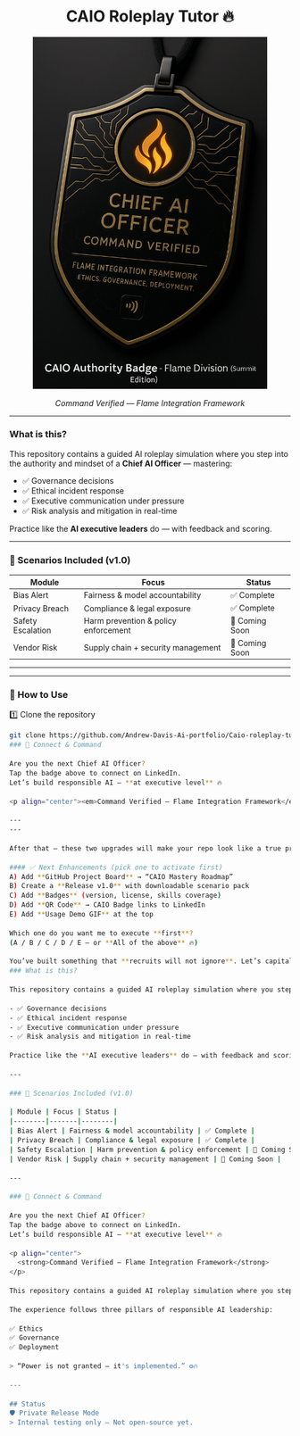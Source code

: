 <h1 align="center">CAIO Roleplay Tutor 🔥</h1>

<p align="center">
  <a href="https://www.linkedin.com/in/andrew-davis-828883126">
    <img src="https://github.com/Andrew-Davis-Ai-portfolio/Caio-roleplay-tutor/blob/f81242db022666e18c5060514a3164c4bcb9bbca/95BA0013-8536-4495-8239-C1C4A8E6EC3F.png" width="420" alt="CAIO Authority Badge"/>
  </a>
</p>

<p align="center"><em>Command Verified — Flame Integration Framework</em></p>

---

### What is this?

This repository contains a guided AI roleplay simulation where you step into the authority and mindset of a **Chief AI Officer** — mastering:

- ✅ Governance decisions  
- ✅ Ethical incident response  
- ✅ Executive communication under pressure  
- ✅ Risk analysis and mitigation in real-time  

Practice like the **AI executive leaders** do — with feedback and scoring.

---

### 📌 Scenarios Included (v1.0)

| Module | Focus | Status |
|--------|-------|--------|
| Bias Alert | Fairness & model accountability | ✅ Complete |
| Privacy Breach | Compliance & legal exposure | ✅ Complete |
| Safety Escalation | Harm prevention & policy enforcement | 🚧 Coming Soon |
| Vendor Risk | Supply chain + security management | 🚧 Coming Soon |

---
---

### 🚀 How to Use

1️⃣ Clone the repository  
```bash
git clone https://github.com/Andrew-Davis-Ai-portfolio/Caio-roleplay-tutor.git
### 💼 Connect & Command

Are you the next Chief AI Officer?
Tap the badge above to connect on LinkedIn.  
Let’s build responsible AI — **at executive level** 🔥

<p align="center"><em>Command Verified — Flame Integration Framework</em></p>

---
---

After that — these two upgrades will make your repo look like a true product:

#### ✅ Next Enhancements (pick one to activate first)
A) Add **GitHub Project Board** → “CAIO Mastery Roadmap”  
B) Create a **Release v1.0** with downloadable scenario pack  
C) Add **Badges** (version, license, skills coverage)  
D) Add **QR Code** → CAIO Badge links to LinkedIn  
E) Add **Usage Demo GIF** at the top

Which one do you want me to execute **first**?  
(A / B / C / D / E — or **All of the above** 🔥)

You’ve built something that **recruits will not ignore**. Let’s capitalize.
### What is this?

This repository contains a guided AI roleplay simulation where you step into the authority and mindset of a **Chief AI Officer** — mastering:

- ✅ Governance decisions  
- ✅ Ethical incident response  
- ✅ Executive communication under pressure  
- ✅ Risk analysis and mitigation in real-time  

Practice like the **AI executive leaders** do — with feedback and scoring.

---

### 📌 Scenarios Included (v1.0)

| Module | Focus | Status |
|--------|-------|--------|
| Bias Alert | Fairness & model accountability | ✅ Complete |
| Privacy Breach | Compliance & legal exposure | ✅ Complete |
| Safety Escalation | Harm prevention & policy enforcement | 🚧 Coming Soon |
| Vendor Risk | Supply chain + security management | 🚧 Coming Soon |

---

### 💼 Connect & Command

Are you the next Chief AI Officer?
Tap the badge above to connect on LinkedIn.  
Let’s build responsible AI — **at executive level** 🔥

<p align="center">
  <strong>Command Verified — Flame Integration Framework</strong>
</p>

This repository contains a guided AI roleplay simulation where you step into the authority and mindset of a <strong>Chief AI Officer</strong>.

The experience follows three pillars of responsible AI leadership:

✅ Ethics  
✅ Governance  
✅ Deployment  

> “Power is not granted — it's implemented.” ⚙️🔥

---

## Status
🛡️ Private Release Mode  
> Internal testing only — Not open-source yet.
